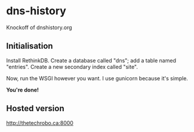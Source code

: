 # dns-history
Knockoff of dnshistory.org

## Initialisation
Install RethinkDB. Create a database called "dns"; add a table named "entries". Create a new secondary index called "site".

Now, run the WSGI however you want. I use gunicorn because it's simple.

**You're done!**

## Hosted version
http://thetechrobo.ca:8000
